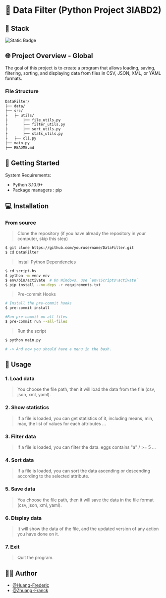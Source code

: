# 📍 Data Filter (Python Project 3IABD2)

## 🔮 Stack

![Static Badge](https://img.shields.io/badge/Python-grey?style=for-the-badge&logo=Python)

## 🌐 Project Overview - Global

The goal of this project is to create a program that allows loading, saving, filtering, sorting, and displaying data from files in CSV, JSON, XML, or YAML formats.

### File Structure

```txt
DataFilter/
├── data/
├── src/
├   ├─ utils/
├       ├── file_utils.py
├       ├── filter_utils.py
├       ├── sort_utils.py
├       ├── stats_utils.py
├   ├── cli.py
├── main.py
├── README.md
```

## 🚀 Getting Started

System Requirements:

- Python 3.10.9+
- Package managers : pip

## 💻 Installation

### From source

> Clone the repository (if you have already the repository in your computer, skip this step)

```bash
$ git clone https://github.com/yourusername/DataFilter.git
$ cd DataFilter
```

> Install Python Dependencies

```bash
$ cd script-bs
$ python -m venv env
$ env/bin/activate  # On Windows, use `env\Scripts\activate`
$ pip install --no-deps -r requirements.txt
```

> Pre-commit Hooks

```bash
# Install the pre-commit hooks
$ pre-commit install

#Run pre-commit on all files
$ pre-commit run --all-files
```

> Run the script

```bash
$ python main.py

# -> And now you should have a menu in the bash.
```

## 🤖 Usage

### 1. Load data

> You choose the file path, then it will load the data from the file (csv, json, xml, yaml).

### 2. Show statistics

> If a file is loaded, you can get statistics of it, including means, min, max, the list of values for each attributes ...

### 3. Filter data

> If a file is loaded, you can filter the data. eggs contains "a" / >= 5 ...

### 4. Sort data

> If a file is loaded, you can sort the data ascending or descending according to the selected attribute.

### 5. Save data

> You choose the file path, then it will save the data in the file format (csv, json, xml, yaml).

### 6. Display data

> It will show the data of the file, and the updated version of any action you have done on it.

### 7. Exit

> Quit the program.

## 🚶‍♂️ Author

- [@Huang-Frederic](https://github.com/Huang-Frederic)
- [@Zhuang-Franck](https://github.com/arkayzdev)
